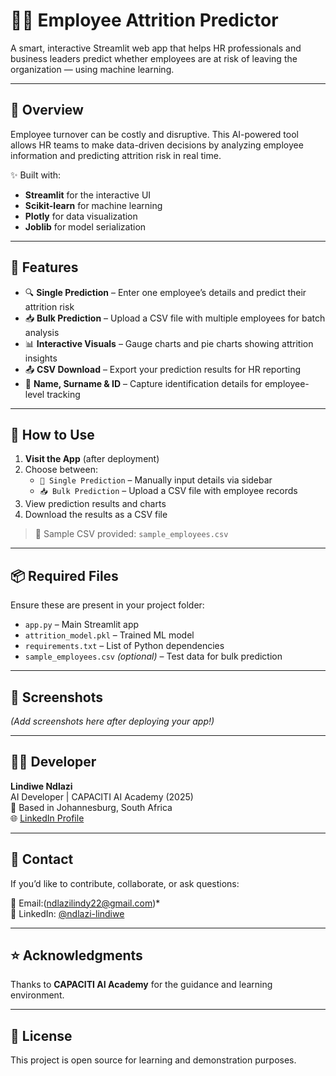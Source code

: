 # 👩‍💼 Employee Attrition Predictor

A smart, interactive Streamlit web app that helps HR professionals and business leaders predict whether employees are at risk of leaving the organization — using machine learning.

---

## 🚀 Overview

Employee turnover can be costly and disruptive. This AI-powered tool allows HR teams to make data-driven decisions by analyzing employee information and predicting attrition risk in real time.

✨ Built with:
- **Streamlit** for the interactive UI
- **Scikit-learn** for machine learning
- **Plotly** for data visualization
- **Joblib** for model serialization

---

## 🧠 Features

- 🔍 **Single Prediction** – Enter one employee’s details and predict their attrition risk
- 📥 **Bulk Prediction** – Upload a CSV file with multiple employees for batch analysis
- 📊 **Interactive Visuals** – Gauge charts and pie charts showing attrition insights
- 📤 **CSV Download** – Export your prediction results for HR reporting
- 📄 **Name, Surname & ID** – Capture identification details for employee-level tracking

---

## 📝 How to Use

1. **Visit the App** (after deployment)
2. Choose between:
   - `📝 Single Prediction` – Manually input details via sidebar
   - `📥 Bulk Prediction` – Upload a CSV file with employee records
3. View prediction results and charts
4. Download the results as a CSV file

> 📁 Sample CSV provided: `sample_employees.csv`

---

## 📦 Required Files

Ensure these are present in your project folder:

- `app.py` – Main Streamlit app
- `attrition_model.pkl` – Trained ML model
- `requirements.txt` – List of Python dependencies
- `sample_employees.csv` *(optional)* – Test data for bulk prediction

---

## 📸 Screenshots

<em>(Add screenshots here after deploying your app!)</em>

---

## 👩‍💻 Developer

**Lindiwe Ndlazi**  
AI Developer | CAPACITI AI Academy (2025)  
📍 Based in Johannesburg, South Africa  
🌐 [LinkedIn Profile](https://www.linkedin.com/in/ndlazi-lindiwe-76baa6229)

---

## 💬 Contact

If you’d like to contribute, collaborate, or ask questions:

📧 Email:(ndlazilindy22@gmail.com)*  
💼 LinkedIn: [@ndlazi-lindiwe](https://www.linkedin.com/in/ndlazi-lindiwe-76baa6229)

---

## ⭐ Acknowledgments

Thanks to **CAPACITI AI Academy** for the guidance and learning environment.

---

## 📌 License

This project is open source for learning and demonstration purposes.
